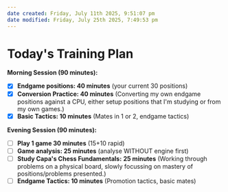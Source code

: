 ```yaml
---
date created: Friday, July 11th 2025, 9:51:07 pm
date modified: Friday, July 25th 2025, 7:49:53 pm
---
```


# Today's Training Plan


**Morning Session (90 minutes):**
- [x] **Endgame positions: 40 minutes** (your current 30 positions)
- [x] **Conversion Practice: 40 minutes** (Converting my own endgame positions against a CPU, either setup positions that I'm studying or from my own games.)
- [x] **Basic Tactics: 10 minutes** (Mates in 1 or 2, endgame tactics)

**Evening Session (90 minutes):**
- [ ] **Play 1 game 30 minutes** (15+10 rapid)
- [ ] **Game analysis: 25 minutes** (analyse WITHOUT engine first)
- [ ] **Study Capa's Chess Fundamentals:** **25 minutes** (Working through problems on a physical board, slowly focussing on mastery of positions/problems presented.)
- [ ] **Endgame Tactics: 10 minutes** (Promotion tactics, basic mates)